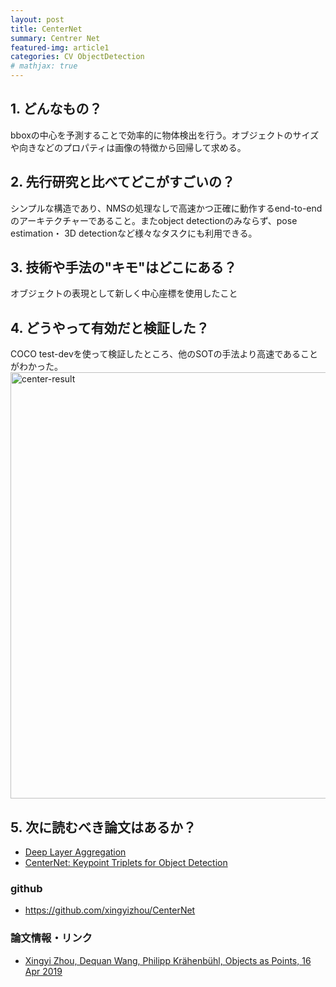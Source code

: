 ```yaml
---
layout: post
title: CenterNet
summary: Centrer Net
featured-img: article1
categories: CV ObjectDetection
# mathjax: true
---
```



## 1. どんなもの？
bboxの中心を予測することで効率的に物体検出を行う。オブジェクトのサイズや向きなどのプロパティは画像の特徴から回帰して求める。

## 2. 先行研究と比べてどこがすごいの？
シンプルな構造であり、NMSの処理なしで高速かつ正確に動作するend-to-endのアーキテクチャーであること。またobject detectionのみならず、pose estimation・ 3D detectionなど様々なタスクにも利用できる。

## 3. 技術や手法の"キモ"はどこにある？
オブジェクトの表現として新しく中心座標を使用したこと

## 4. どうやって有効だと検証した？
COCO test-devを使って検証したところ、他のSOTの手法より高速であることがわかった。
<img width="682" alt="center-result" src="https://user-images.githubusercontent.com/40351074/77842798-a47d4c80-71d1-11ea-9087-7cdd1d5fd5b2.png">

## 5. 次に読むべき論文はあるか？
- [Deep Layer Aggregation](http://openaccess.thecvf.com/content_cvpr_2018/papers/Yu_Deep_Layer_Aggregation_CVPR_2018_paper.pdf)
- [CenterNet: Keypoint Triplets for Object Detection](https://arxiv.org/abs/1904.08189)
### github
* https://github.com/xingyizhou/CenterNet
### 論文情報・リンク

* [Xingyi Zhou, Dequan Wang, Philipp Krähenbühl, Objects as Points, 16 Apr 2019 ](https://arxiv.org/abs/1904.07850)